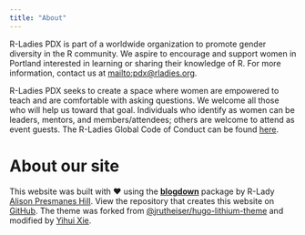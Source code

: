 ```yaml
---
title: "About"
---
```


R-Ladies PDX is part of a worldwide organization to promote gender diversity in the R community. We aspire to encourage and support women in Portland interested in learning or sharing their knowledge of R. For more information, contact us at <mailto:pdx@rladies.org>.

R-Ladies PDX seeks to create a space where women are empowered to teach and are comfortable with asking questions. We welcome all those who will help us toward that goal. Individuals who identify as women can be leaders, mentors, and members/attendees; others are welcome to attend as event guests. The R-Ladies Global Code of Conduct can be found [here](https://github.com/rladies/starter-kit/wiki/Code-of-Conduct).

# About our site

This website was built with :heart: using the [**blogdown**](https://github.com/rstudio/blogdown) package by R-Lady [Alison Presmanes Hill](https://apreshill.rbind.io). View the repository that creates this website on [GitHub](https://github.com/apreshill/rladies-PDX). The theme was forked from [@jrutheiser/hugo-lithium-theme](https://github.com/jrutheiser/hugo-lithium-theme) and modified by [Yihui Xie](https://github.com/yihui/hugo-lithium-theme).
